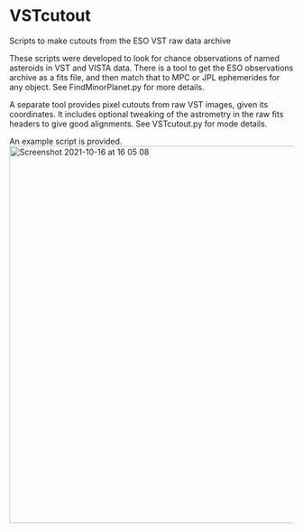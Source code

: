 # VSTcutout
Scripts to make cutouts from the ESO VST raw data archive

These scripts were developed to look for chance observations of named asteroids in VST and VISTA data.
There is a tool to get the ESO observations archive as a fits file, and then match that to MPC or JPL 
ephemerides for any object. See FindMinorPlanet.py for more details.

A separate tool provides pixel cutouts from raw VST images, given its coordinates. It includes optional 
tweaking of the astrometry in the raw fits headers to give good alignments. See VSTcutout.py for mode details.

An example script is provided.
<img width="668" alt="Screenshot 2021-10-16 at 16 05 08" src="https://user-images.githubusercontent.com/6078683/137590490-b0e7c78c-a81b-441f-a8b5-c78cb167623d.png">
